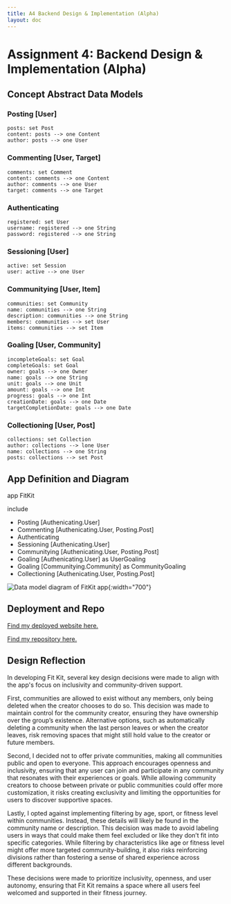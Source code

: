 ```yaml
---
title: A4 Backend Design & Implementation (Alpha)
layout: doc
---
```


# Assignment 4: Backend Design & Implementation (Alpha)

## Concept Abstract Data Models

### Posting \[User\] 
```
posts: set Post
content: posts --> one Content
author: posts --> one User
```
 

### Commenting \[User, Target\]
```
comments: set Comment
content: comments --> one Content
author: comments --> one User
target: comments --> one Target
``` 

### Authenticating
```
registered: set User
username: registered --> one String
password: registered --> one String
``` 

### Sessioning \[User\]
```
active: set Session
user: active --> one User
```


### Communitying \[User, Item\]

```
communities: set Community
name: communities --> one String
description: communities --> one String
members: communities --> set User
items: communities --> set Item
```


### Goaling \[User, Community\]

```
incompleteGoals: set Goal
completeGoals: set Goal
owner: goals --> one Owner
name: goals --> one String
unit: goals --> one Unit
amount: goals --> one Int
progress: goals --> one Int
creationDate: goals --> one Date
targetCompletionDate: goals --> one Date
```

### Collectioning \[User, Post\]

```
collections: set Collection
author: collections --> lone User
name: collections --> one String
posts: collections --> set Post
```

## App Definition and Diagram
app FitKit

include
- Posting \[Authenicating.User\] 
- Commenting \[Authenicating.User, Posting.Post\]
- Authenticating
- Sessioning \[Authenicating.User\]
- Communitying \[Authenicating.User, Posting.Post\]
- Goaling \[Authenicating.User\] as UserGoaling
- Goaling \[Communitying.Community\] as CommunityGoaling
- Collectioning \[Authenicating.User, Posting.Post\]

![Data model diagram of FitKit app](/images/a4diagram.png){:width="700"}

## Deployment and Repo

[Find my deployed website here.](https://fitkit-g86irxnso-tiana-jiangs-projects.vercel.app/)

[Find my repository here.](https://github.com/tianajiang/fitkit)

## Design Reflection
In developing Fit Kit, several key design decisions were made to align with the app's focus on inclusivity and community-driven support.

First, communities are allowed to exist without any members, only being deleted when the creator chooses to do so. This decision was made to maintain control for the community creator, ensuring they have ownership over the group’s existence. Alternative options, such as automatically deleting a community when the last person leaves or when the creator leaves, risk removing spaces that might still hold value to the creator or future members.

Second, I decided not to offer private communities, making all communities public and open to everyone. This approach encourages openness and inclusivity, ensuring that any user can join and participate in any community that resonates with their experiences or goals. While allowing community creators to choose between private or public communities could offer more customization, it risks creating exclusivity and limiting the opportunities for users to discover supportive spaces.

Lastly, I opted against implementing filtering by age, sport, or fitness level within communities. Instead, these details will likely be found in the community name or description. This decision was made to avoid labeling users in ways that could make them feel excluded or like they don’t fit into specific categories. While filtering by characteristics like age or fitness level might offer more targeted community-building, it also risks reinforcing divisions rather than fostering a sense of shared experience across different backgrounds.

These decisions were made to prioritize inclusivity, openness, and user autonomy, ensuring that Fit Kit remains a space where all users feel welcomed and supported in their fitness journey.